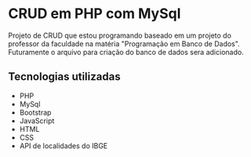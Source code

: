 # CRUD em PHP com MySql
Projeto de CRUD que estou programando baseado em um projeto do professor da faculdade na matéria "Programação em Banco de Dados".
Futuramente o arquivo para criação do banco de dados sera adicionado.

## Tecnologias utilizadas
- PHP
- MySql
- Bootstrap
- JavaScript
- HTML
- CSS
- API de localidades do IBGE
